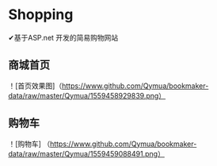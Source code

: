 # Shopping
✔基于ASP.net 开发的简易购物网站
## 商城首页
！[首页效果图]（https://www.github.com/Qymua/bookmaker-data/raw/master/Qymua/1559458929839.png）
## 购物车
！[购物车] （https://www.github.com/Qymua/bookmaker-data/raw/master/Qymua/1559459088491.png）
